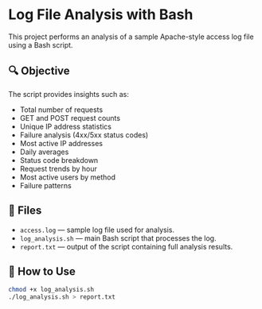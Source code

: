 
# Log File Analysis with Bash

This project performs an analysis of a sample Apache-style access log file using a Bash script.

## 🔍 Objective

The script provides insights such as:
- Total number of requests
- GET and POST request counts
- Unique IP address statistics
- Failure analysis (4xx/5xx status codes)
- Most active IP addresses
- Daily averages
- Status code breakdown
- Request trends by hour
- Most active users by method
- Failure patterns

## 📁 Files

- `access.log` — sample log file used for analysis.
- `log_analysis.sh` — main Bash script that processes the log.
- `report.txt` — output of the script containing full analysis results.

## 🚀 How to Use

```bash
chmod +x log_analysis.sh
./log_analysis.sh > report.txt
